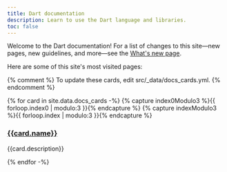```yaml
---
title: Dart documentation
description: Learn to use the Dart language and libraries.
toc: false
---
```


Welcome to the Dart documentation!
For a list of changes to this site—new pages, new guidelines, and more—see
the [What's new page][].

[What's new page]: /guides/whats-new

Here are some of this site's most visited pages:

{% comment %}
To update these cards, edit src/_data/docs_cards.yml.
{% endcomment %}

<div class="card-grid">
{% for card in site.data.docs_cards -%}
  {% capture index0Modulo3 %}{{ forloop.index0 | modulo:3 }}{% endcapture %}
  {% capture indexModulo3 %}{{ forloop.index | modulo:3 }}{% endcapture %}
  <div class="card">
    <h3><a href="{{card.url}}">{{card.name}}</a></h3>
    <p>{{card.description}}</p>
  </div>
{% endfor -%}
</div>
